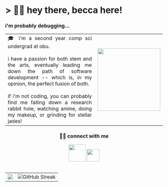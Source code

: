 <style>
  table,
  tr,
  td {
    border: none;
  }
</style>

<h1>> 👋🏻 hey there, becca here!</h1>
<h3>i'm probably debugging...</h3>

<table>
  <tr>
    <td align="justify">🎓 i'm a second year comp sci undergrad at obu. </br></br>i have a passion for both stem and the arts, eventually 
      leading me down the path of software development -- which is, in my opinion, the perfect fusion of both. <br/><br/>
      if i'm not coding, you can probably find me falling down a research rabbit hole, watching anime, doing my makeup, 
      or grinding for stellar jades!</td>
    <td><img src="https://media.tenor.com/5Bcl2El0MD4AAAAi/phew-rebecca.gif" width="200" align="right"/></td>
  </tr>
</table>

<div align="center">
  <h3>🫶🏻 connect with me</h3>
  <a href="https://www.instagram.com/beccaw.dev/"><img src="https://cdn.freebiesupply.com/images/large/2x/instagram-logo-gradient-transparent.png" width="55"/></a>
  <a href="mailto:b.watts19@outlook.com"><img src="https://www.iconsdb.com/icons/preview/deep-pink/email-5-xxl.png" width="40" /></a>
</div>

</br>

<table>
  <tr>
    <td>
      <picture>
        <source
          srcset="https://github-readme-stats.vercel.app/api?username=beccawatts&show_icons=true&theme=rose"
          media="(prefers-color-scheme: light), (prefers-color-scheme: no-preference)"
        />
        <source 
          srcset="https://github-readme-stats.vercel.app/api?username=beccawatts&show_icons=true&theme=neon"
          media="(prefers-color-scheme: dark)"
        />
        <img src="https://github-readme-stats.vercel.app/api?username=beccawatts&show_icons=true&theme=rose" />
      </picture>
    </td>
    <td>
      <picture>
        <source
          srcset="https://streak-stats.demolab.com?user=beccawatts&theme=rose&date_format=j%20M%5B%20Y%5D&hide_total_contributions=true"
          media="(prefers-color-scheme: light)", "(prefers-color-scheme: no-preference)"
        />
        <source
          srcset="https://streak-stats.demolab.com?user=beccawatts&theme=neon&date_format=j%20M%5B%20Y%5D&hide_total_contributions=true"
          media="(prefers-color-scheme: dark)"
        />
        <img src="https://streak-stats.demolab.com?user=beccawatts&theme=rose&date_format=j%20M%5B%20Y%5D&hide_total_contributions=true" alt="GitHub Streak" />
      </picture>
    </td>
  </tr>
</table>




<!--
**beccawatts/beccawatts** is a ✨ _special_ ✨ repository because its `README.md` (this file) appears on your GitHub profile.

Here are some ideas to get you started:

- 🔭 I’m currently working on ...
- 🌱 I’m currently learning ...
- 👯 I’m looking to collaborate on ...
- 🤔 I’m looking for help with ...
- 💬 Ask me about ...
- 📫 How to reach me: ...
- 😄 Pronouns: ...
- ⚡ Fun fact: ...
-->
